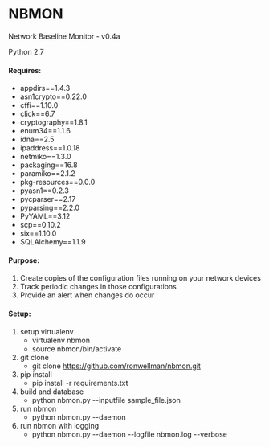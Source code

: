 NBMON
=====

Network Baseline Monitor - v0.4a

Python 2.7

#### Requires: 

- appdirs==1.4.3
- asn1crypto==0.22.0
- cffi==1.10.0
- click==6.7
- cryptography==1.8.1
- enum34==1.1.6
- idna==2.5
- ipaddress==1.0.18
- netmiko==1.3.0
- packaging==16.8
- paramiko==2.1.2
- pkg-resources==0.0.0
- pyasn1==0.2.3
- pycparser==2.17
- pyparsing==2.2.0
- PyYAML==3.12
- scp==0.10.2
- six==1.10.0
- SQLAlchemy==1.1.9

#### Purpose:
1. Create copies of the configuration files running on your network devices
1. Track periodic changes in those configurations
1. Provide an alert when changes do occur

#### Setup:
1. setup virtualenv
	- virtualenv nbmon
	- source nbmon/bin/activate
1. git clone
	- git clone https://github.com/ronwellman/nbmon.git
1. pip install
	- pip install -r requirements.txt
1. build and database
	- python nbmon.py --inputfile sample_file.json
1. run nbmon
	- python nbmon.py --daemon
1. run nbmon with logging
	- python nbmon.py --daemon --logfile nbmon.log --verbose

